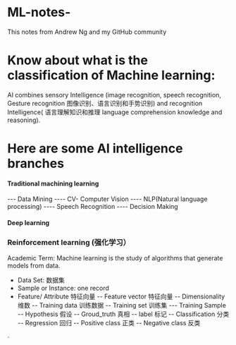 # ML-notes-
This notes from Andrew Ng and my GitHub community
# Know about what is the classification of Machine learning:
AI combines sensory Intelligence (image recognition, speech recognition, Gesture recognition 图像识别、语言识别和手势识别) and recognition Intelligence( 语言理解知识和推理 language comprehension knowledge and reasoning).
# Here are some AI intelligence branches
#### Traditional machining learning
---  Data Mining
---- CV- Computer Vision 
---- NLP(Natural language processing)
---- Speech Recognition
---- Decision Making 

#### Deep learning
### Reinforcement learning (强化学习）

Academic Term:
Machine learning is the study of algorithms that generate models from data.
* Data Set: 数据集
* Sample or Instance: one record 
* Feature/ Attribute 特征向量
-- Feature vector 特征向量
-- Dimensionality 维数
-- Training data 训练数据
-- Training set 训练集
--- Training Sample
-- Hypothesis 假设
-- Groud_truth 真相
-- label 标记
-- Classification 分类 
-- Regression 回归
-- Positive class 正类
-- Negative class 反类

· 




